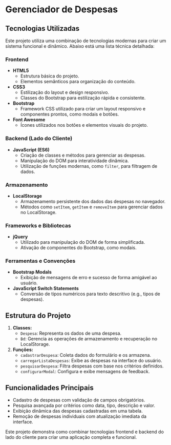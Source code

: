 # Gerenciador de Despesas

## Tecnologias Utilizadas

Este projeto utiliza uma combinação de tecnologias modernas para criar um sistema funcional e dinâmico. Abaixo está uma lista técnica detalhada:

### Frontend

- **HTML5**
  - Estrutura básica do projeto.
  - Elementos semânticos para organização do conteúdo.
- **CSS3**
  - Estilização do layout e design responsivo.
  - Classes do Bootstrap para estilização rápida e consistente.
- **Bootstrap**
  - Framework CSS utilizado para criar um layout responsivo e componentes prontos, como modais e botões.
- **Font Awesome**
  - Ícones utilizados nos botões e elementos visuais do projeto.

### Backend (Lado do Cliente)

- **JavaScript (ES6)**
  - Criação de classes e métodos para gerenciar as despesas.
  - Manipulação do DOM para interatividade dinâmica.
  - Utilização de funções modernas, como `filter`, para filtragem de dados.

### Armazenamento

- **LocalStorage**
  - Armazenamento persistente dos dados das despesas no navegador.
  - Métodos como `setItem`, `getItem` e `removeItem` para gerenciar dados no LocalStorage.

### Frameworks e Bibliotecas

- **jQuery**
  - Utilizado para manipulação do DOM de forma simplificada.
  - Ativação de componentes do Bootstrap, como modais.

### Ferramentas e Convenções

- **Bootstrap Modals**
  - Exibição de mensagens de erro e sucesso de forma amigável ao usuário.
- **JavaScript Switch Statements**
  - Conversão de tipos numéricos para texto descritivo (e.g., tipos de despesas).

## Estrutura do Projeto

1. **Classes:**
   - `Despesa`: Representa os dados de uma despesa.
   - `Bd`: Gerencia as operações de armazenamento e recuperação no LocalStorage.
2. **Funções:**
   - `cadastrarDespesa`: Coleta dados do formulário e os armazena.
   - `carregarListaDespesas`: Exibe as despesas na interface do usuário.
   - `pesquisarDespesa`: Filtra despesas com base nos critérios definidos.
   - `configurarModal`: Configura e exibe mensagens de feedback.

## Funcionalidades Principais

- Cadastro de despesas com validação de campos obrigatórios.
- Pesquisa avançada por critérios como data, tipo, descrição e valor.
- Exibição dinâmica das despesas cadastradas em uma tabela.
- Remoção de despesas individuais com atualização imediata da interface.

Este projeto demonstra como combinar tecnologias frontend e backend do lado do cliente para criar uma aplicação completa e funcional.